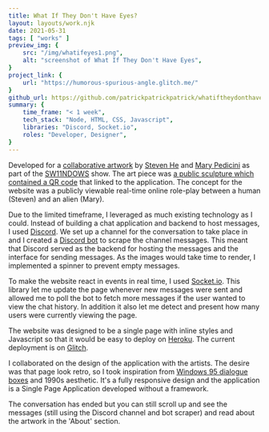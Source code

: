 ```yaml
---
title: What If They Don't Have Eyes?
layout: layouts/work.njk
date: 2021-05-31
tags: [ "works" ]
preview_img: {
	src: "/img/whatifeyes1.png",
	alt: "screenshot of What If They Don't Have Eyes",
}
project_link: {
	url: "https://humorous-spurious-angle.glitch.me/"
}
github_url: https://github.com/patrickpatrickpatrick/whatiftheydonthaveeyes
summary: {
	time_frame: "< 1 week",
	tech_stack: "Node, HTML, CSS, Javascript",
	libraries: "Discord, Socket.io",
	roles: "Developer, Designer",
}
---
```


Developed for a [collaborative artwork](https://www.marypedicini.com/what-if-they-don-t-have-eyes) by [Steven He](https://steven.website/) and [Mary Pedicini](https://www.marypedicini.com/what-if-they-don-t-have-eyes) as part of the [SW11NDOWS](https://www.anitagarwal.com/sw11ndows) show. The art piece was [a public sculpture which contained a QR code](https://www.anitagarwal.com/sw11ndows?pgid=l0ro6tcm-1205ec44-66fe-4b00-a3dd-d7e39b76ce61) that linked to the application. The concept for the website was a publicly viewable real-time online role-play between a human (Steven) and an alien (Mary).

Due to the limited timeframe, I leveraged as much existing technology as I could. Instead of building a chat application and backend to host messages, I used [Discord](https://discord.com/). We set up a channel for the conversation to take place in and I created a [Discord bot](https://discord.com/developers/docs/quick-start/overview-of-apps) to scrape the channel messages. This meant that Discord served as the backend for hosting the messages and the interface for sending messages. As the images would take time to render, I implemented a spinner to prevent empty messages.

To make the website react in events in real time, I used [Socket.io](https://socket.io/). This library let me update the page whenever new messages were sent and allowed me to poll the bot to fetch more messages if the user wanted to view the chat history. In addition it also let me detect and present how many users were currently viewing the page.

The website was designed to be a single page with inline styles and Javascript so that it would be easy to deploy on [Heroku](https://www.heroku.com/). The current deployment is on [Glitch](https://glitch.com/). 

I collaborated on the design of the application with the artists. The desire was that page look retro, so I took inspiration from [Windows 95 dialogue boxes](http://toastytech.com/guis/win952.html) and 1990s aesthetic. It's a fully responsive design and the application is a Single Page Application developed without a framework.

The conversation has ended but you can still scroll up and see the messages (still using the Discord channel and bot scraper) and read about the artwork in the 'About' section. 


